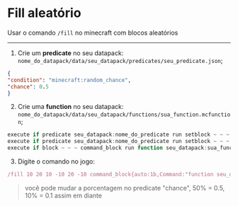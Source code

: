 # Fill aleatório
Usar o comando ``/fill`` no minecraft com blocos aleatórios

---

  1. Crie um **predicate** no seu datapack: `nome_do_datapack/data/seu_datapack/predicates/seu_predicate.json`;
  ```json
  {
  "condition": "minecraft:random_chance",
  "chance": 0.5
  }
  ```
  2. Crie uma **function** no seu datapack:
  `nome_do_datapack/data/seu_datapack/functions/sua_function.mcfunction`;
  ```js
  execute if predicate seu_datapack:nome_do_predicate run setblock ~ ~ ~ bricks
  execute if predicate seu_datapack:nome_do_predicate run setblock ~ ~ ~ cobblestone
  execute if block ~ ~ ~ command_block run function seu_datapack:sua_function
  ```
  3. Digite o comando no jogo:
  ```js
  /fill 10 20 10 -10 20 -10 command_block{auto:1b,Command:"function seu_datapack:sua_function"}
  ```

> você pode mudar a porcentagem no predicate "chance", 50% = 0.5, 10% = 0.1 assim em diante